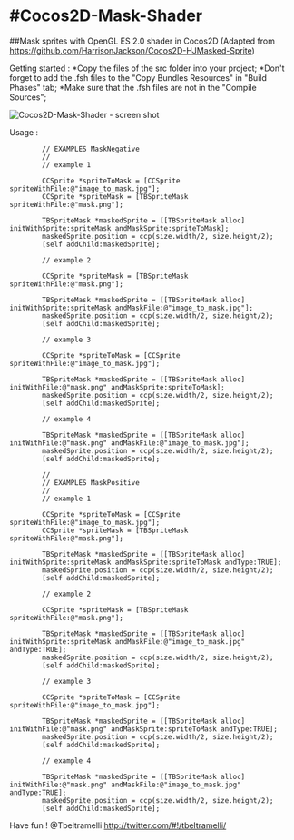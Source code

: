 #Cocos2D-Mask-Shader
======================

##Mask sprites with OpenGL ES 2.0 shader in Cocos2D
(Adapted from <https://github.com/HarrisonJackson/Cocos2D-HJMasked-Sprite>)

Getting started :
*Copy the files of the src folder into your project;
*Don't forget to add the .fsh files to the "Copy Bundles Resources" in "Build Phases" tab;
*Make sure that the .fsh files are not in the "Compile Sources";

![Cocos2D-Mask-Shader - screen shot](https://raw.github.com/tonybeltramelli/Cocos2D-Mask-Shader/master/ShaderMask/Resources/screen_shot.jpg)

Usage :
```objc
		// EXAMPLES MaskNegative
        //
        // example 1
        
        CCSprite *spriteToMask = [CCSprite spriteWithFile:@"image_to_mask.jpg"];
        CCSprite *spriteMask = [TBSpriteMask spriteWithFile:@"mask.png"];
        
        TBSpriteMask *maskedSprite = [[TBSpriteMask alloc] initWithSprite:spriteMask andMaskSprite:spriteToMask];
        maskedSprite.position = ccp(size.width/2, size.height/2);
        [self addChild:maskedSprite];
        
        // example 2
        
        CCSprite *spriteMask = [TBSpriteMask spriteWithFile:@"mask.png"];
        
        TBSpriteMask *maskedSprite = [[TBSpriteMask alloc] initWithSprite:spriteMask andMaskFile:@"image_to_mask.jpg"];
        maskedSprite.position = ccp(size.width/2, size.height/2);
        [self addChild:maskedSprite];
        
        // example 3
        
        CCSprite *spriteToMask = [CCSprite spriteWithFile:@"image_to_mask.jpg"];
        
        TBSpriteMask *maskedSprite = [[TBSpriteMask alloc] initWithFile:@"mask.png" andMaskSprite:spriteToMask];
        maskedSprite.position = ccp(size.width/2, size.height/2);
        [self addChild:maskedSprite];
        
        // example 4
        
        TBSpriteMask *maskedSprite = [[TBSpriteMask alloc] initWithFile:@"mask.png" andMaskFile:@"image_to_mask.jpg"];
        maskedSprite.position = ccp(size.width/2, size.height/2);
        [self addChild:maskedSprite];
        
        //
        // EXAMPLES MaskPositive
        //
        // example 1
        
        CCSprite *spriteToMask = [CCSprite spriteWithFile:@"image_to_mask.jpg"];
        CCSprite *spriteMask = [TBSpriteMask spriteWithFile:@"mask.png"];
         
        TBSpriteMask *maskedSprite = [[TBSpriteMask alloc] initWithSprite:spriteMask andMaskSprite:spriteToMask andType:TRUE];
        maskedSprite.position = ccp(size.width/2, size.height/2);
        [self addChild:maskedSprite];
        
        // example 2
        
        CCSprite *spriteMask = [TBSpriteMask spriteWithFile:@"mask.png"];
         
        TBSpriteMask *maskedSprite = [[TBSpriteMask alloc] initWithSprite:spriteMask andMaskFile:@"image_to_mask.jpg" andType:TRUE];
        maskedSprite.position = ccp(size.width/2, size.height/2);
        [self addChild:maskedSprite];
        
        // example 3
        
        CCSprite *spriteToMask = [CCSprite spriteWithFile:@"image_to_mask.jpg"];
         
        TBSpriteMask *maskedSprite = [[TBSpriteMask alloc] initWithFile:@"mask.png" andMaskSprite:spriteToMask andType:TRUE];
        maskedSprite.position = ccp(size.width/2, size.height/2);
        [self addChild:maskedSprite];
         
        // example 4
        
        TBSpriteMask *maskedSprite = [[TBSpriteMask alloc] initWithFile:@"mask.png" andMaskFile:@"image_to_mask.jpg" andType:TRUE];
        maskedSprite.position = ccp(size.width/2, size.height/2);
        [self addChild:maskedSprite];
```

Have fun !
@Tbeltramelli <http://twitter.com/#!/tbeltramelli/>